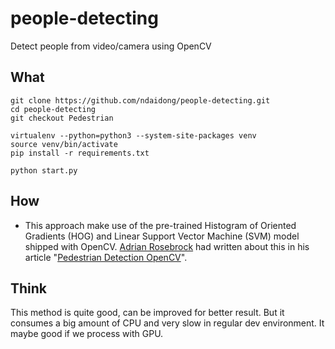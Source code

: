 # people-detecting
Detect people from video/camera using OpenCV


## What


```
git clone https://github.com/ndaidong/people-detecting.git
cd people-detecting
git checkout Pedestrian

virtualenv --python=python3 --system-site-packages venv
source venv/bin/activate
pip install -r requirements.txt

python start.py
```

## How

- This approach make use of the pre-trained Histogram of Oriented Gradients (HOG) and Linear Support Vector Machine (SVM) model shipped with OpenCV. [Adrian Rosebrock](https://twitter.com/pyimagesearch) had written about this in his article "[Pedestrian Detection OpenCV](https://www.pyimagesearch.com/2015/11/09/pedestrian-detection-opencv/)".


## Think

This method is quite good, can be improved for better result. But it consumes a big amount of CPU and very slow in regular dev environment. It maybe good if we process with GPU.
